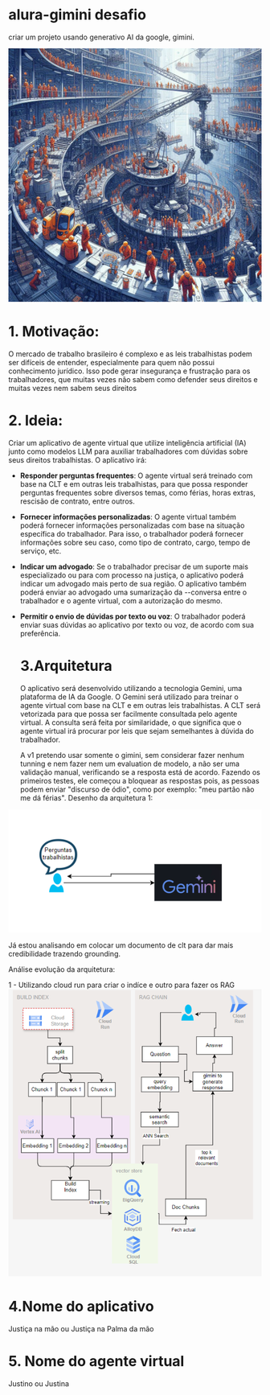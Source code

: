 # alura-gimini desafio

criar um projeto usando generativo AI da google, gimini.

<img src="work-dd0908f-2302-4c4f-87c9-d23630abcd54.jpg" alt="Descrição da imagem">


# 1. Motivação:

O mercado de trabalho brasileiro é complexo e as leis trabalhistas podem ser difíceis de entender, especialmente para quem não possui conhecimento jurídico. Isso pode gerar insegurança e frustração para os trabalhadores, que muitas vezes não sabem como defender seus direitos e muitas vezes nem sabem seus direitos

# 2. Ideia:

Criar um aplicativo de agente virtual que utilize inteligência artificial (IA) junto como modelos LLM para auxiliar trabalhadores com dúvidas sobre seus direitos trabalhistas. O aplicativo irá:

- **Responder perguntas frequentes**: O agente virtual será treinado com base na CLT e em outras leis trabalhistas, para que possa responder perguntas frequentes sobre diversos temas, como férias, horas extras, rescisão de contrato, entre outros.
- **Fornecer informações personalizadas**: O agente virtual também poderá fornecer informações personalizadas com base na situação específica do trabalhador. Para isso, o trabalhador poderá fornecer informações sobre seu caso, como tipo de contrato, cargo, tempo de serviço, etc.
- **Indicar um advogado**: Se o trabalhador precisar de um suporte mais especializado ou para com processo na justiça, o aplicativo poderá indicar um advogado mais perto de sua região. O aplicativo também poderá enviar ao advogado uma sumarização da --conversa entre o trabalhador e o agente virtual, com a autorização do mesmo.
- **Permitir o envio de dúvidas por texto ou voz**: O trabalhador poderá enviar suas dúvidas ao aplicativo por texto ou voz, de acordo com sua preferência.

  # 3.Arquitetura

  O aplicativo será desenvolvido utilizando a tecnologia Gemini, uma plataforma de IA da Google. O Gemini será utilizado para treinar o agente virtual com base na CLT e em outras leis trabalhistas. A CLT será vetorizada para que possa ser facilmente consultada pelo agente virtual. A consulta será feita por similaridade, o que significa que o agente virtual irá procurar por leis que sejam semelhantes à dúvida do trabalhador.
  
  A v1 pretendo usar somente o gimini, sem considerar fazer nenhum tunning e nem fazer nem um evaluation de modelo, a não ser uma validação manual, verificando se a resposta está de acordo. Fazendo os primeiros testes, ele começou a bloquear as respostas pois, as pessoas podem enviar "discurso de ódio", como por exemplo: "meu partão não me dá férias". Desenho da arquitetura 1:
  
<img src="Captura de tela 2024-05-11 222650.png" alt="Descrição da imagem">

  
  Já estou analisando em colocar um documento de clt para dar mais credibilidade trazendo grounding.

  Análise evolução da arquitetura:

  1 - Utilizando cloud run para criar o indíce e outro para fazer os RAG
  <img src="Captura de tela 2024-05-11 221723.png" alt="Descrição da imagem">
  

  # 4.Nome do aplicativo

   Justiça na mão ou Justiça na Palma da mão
  
  # 5. Nome do agente virtual

  Justino ou Justina

